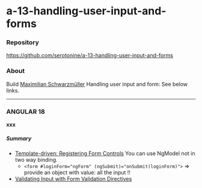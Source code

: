 # a-13-handling-user-input-and-forms 

### Repository
https://github.com/serotonine/a-13-handling-user-input-and-forms

### About
Build [Maximilian Schwarzmüller](https://www.udemy.com/user/maximilian-schwarzmuller) Handling user input and form: See below links.

***

### ANGULAR 18
**xxx**

##### Summary
- [Template-driven: Registering Form Controls](https://www.udemy.com/course/the-complete-guide-to-angular-2/learn/lecture/44129706)
  You can use NgModel not in two way binding. 
  - `<form #loginForm="ngForm" (ngSubmit)="onSubmit(loginForm)">` => provide an object with value: all the input !!
- [Validating Input with Form Validation Directives](https://www.udemy.com/course/the-complete-guide-to-angular-2/learn/lecture/44129726)